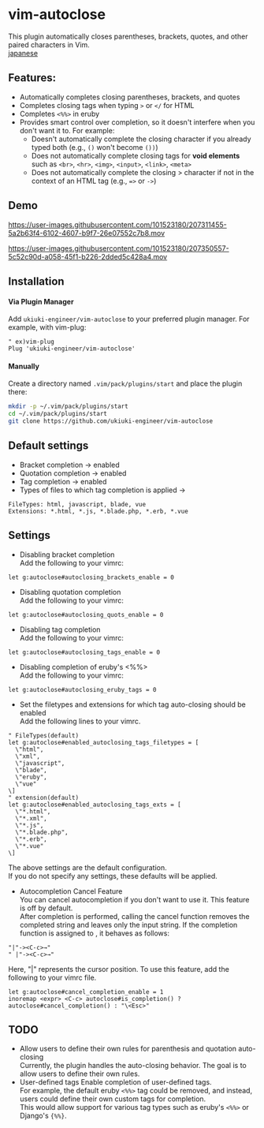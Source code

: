 # vim-autoclose
This plugin automatically closes parentheses, brackets, quotes, and other paired characters in Vim.  
[japanese](https://github.com/ukiuki-engineer/vim-autoclose/blob/master/readme_ja.md)

## Features:
- Automatically completes closing parentheses, brackets, and quotes
- Completes closing tags when typing `>` or `</` for HTML
- Completes `<%%>` in eruby
- Provides smart control over completion, so it doesn't interfere when you don't want it to. For example:
  - Doesn't automatically complete the closing character if you already typed both (e.g., `()` won't become `())`)
  - Does not automatically complete closing tags for **void elements** such as `<br>`, `<hr>`, `<img>`, `<input>`, `<link>`, `<meta>`
  - Does not automatically complete the closing > character if not in the context of an HTML tag (e.g., `=>` or `->`)

## Demo
https://user-images.githubusercontent.com/101523180/207311455-5a2b63f4-6102-4607-b9f7-26e07552c7b8.mov

https://user-images.githubusercontent.com/101523180/207350557-5c52c90d-a058-45f1-b226-2dded5c428a4.mov

## Installation
#### Via Plugin Manager
Add `ukiuki-engineer/vim-autoclose` to your preferred plugin manager.
For example, with vim-plug:
```vim
" ex)vim-plug
Plug 'ukiuki-engineer/vim-autoclose'
```
#### Manually
Create a directory named `.vim/pack/plugins/start` and place the plugin there:
```bash
mkdir -p ~/.vim/pack/plugins/start
cd ~/.vim/pack/plugins/start
git clone https://github.com/ukiuki-engineer/vim-autoclose
```

## Default settings
- Bracket completion → enabled
- Quotation completion → enabled
- Tag completion → enabled
- Types of files to which tag completion is applied
→
```
FileTypes: html, javascript, blade, vue
Extensions: *.html, *.js, *.blade.php, *.erb, *.vue
```

## Settings
- Disabling bracket completion  
Add the following to your vimrc:
```vim
let g:autoclose#autoclosing_brackets_enable = 0
```
- Disabling quotation completion  
Add the following to your vimrc:
```vim
let g:autoclose#autoclosing_quots_enable = 0
```
- Disabling tag completion  
Add the following to your vimrc:
```vim
let g:autoclose#autoclosing_tags_enable = 0
```

- Disabling completion of eruby's <%%>  
Add the following to your vimrc:
```vim
let g:autoclose#autoclosing_eruby_tags = 0
```

- Set the filetypes and extensions for which tag auto-closing should be enabled  
Add the following lines to your vimrc.
```vim
" FileTypes(default)
let g:autoclose#enabled_autoclosing_tags_filetypes = [
  \"html",
  \"xml",
  \"javascript",
  \"blade",
  \"eruby",
  \"vue"
\]
" extension(default)
let g:autoclose#enabled_autoclosing_tags_exts = [
  \"*.html",
  \"*.xml",
  \"*.js",
  \"*.blade.php",
  \"*.erb",
  \"*.vue"
\]
```
The above settings are the default configuration.  
If you do not specify any settings, these defaults will be applied.

- Autocompletion Cancel Feature  
You can cancel autocompletion if you don't want to use it. This feature is off by default.  
After completion is performed, calling the cancel function removes the completed string and leaves only the input string. If the completion function is assigned to <C-c>, it behaves as follows:
```vim
"|"-><C-c>→"
" |"-><C-c>→" 
```
Here, "|" represents the cursor position.
To use this feature, add the following to your vimrc file.
```vim
let g:autoclose#cancel_completion_enable = 1
inoremap <expr> <C-c> autoclose#is_completion() ? autoclose#cancel_completion() : "\<Esc>"
```

## TODO
- Allow users to define their own rules for parenthesis and quotation auto-closing  
Currently, the plugin handles the auto-closing behavior. The goal is to allow users to define their own rules.
- User-defined tags
Enable completion of user-defined tags.  
For example, the default eruby `<%%>` tag could be removed, and instead, users could define their own custom tags for completion.  
This would allow support for various tag types such as eruby's `<%%>` or Django's `{%%}`.
